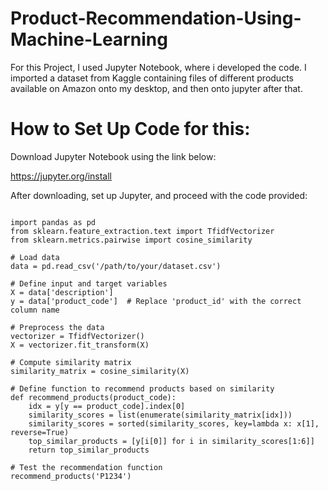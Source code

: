 # Product-Recommendation-Using-Machine-Learning

For this Project, I used Jupyter Notebook, where i developed the code. I imported a dataset from Kaggle containing files of different products available on Amazon onto my desktop, and then onto jupyter after that.

# How to Set Up Code for this:

Download Jupyter Notebook using the link below:

https://jupyter.org/install

After downloading, set up Jupyter, and proceed with the code provided:

```

import pandas as pd
from sklearn.feature_extraction.text import TfidfVectorizer
from sklearn.metrics.pairwise import cosine_similarity

# Load data
data = pd.read_csv('/path/to/your/dataset.csv')

# Define input and target variables
X = data['description']
y = data['product_code']  # Replace 'product_id' with the correct column name

# Preprocess the data
vectorizer = TfidfVectorizer()
X = vectorizer.fit_transform(X)

# Compute similarity matrix
similarity_matrix = cosine_similarity(X)

# Define function to recommend products based on similarity
def recommend_products(product_code):
    idx = y[y == product_code].index[0]
    similarity_scores = list(enumerate(similarity_matrix[idx]))
    similarity_scores = sorted(similarity_scores, key=lambda x: x[1], reverse=True)
    top_similar_products = [y[i[0]] for i in similarity_scores[1:6]]
    return top_similar_products

# Test the recommendation function
recommend_products('P1234')

```
